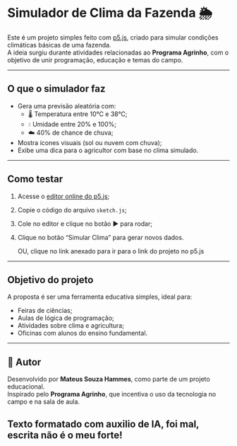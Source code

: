 # Simulador de Clima da Fazenda 🌦️

Este é um projeto simples feito com [p5.js](https://p5js.org/), criado para simular condições climáticas básicas de uma fazenda.  
A ideia surgiu durante atividades relacionadas ao **Programa Agrinho**, com o objetivo de unir programação, educação e temas do campo.

---

## O que o simulador faz

- Gera uma previsão aleatória com:
  - 🌡️ Temperatura entre 10°C e 38°C;
  - 💧 Umidade entre 20% e 100%;
  - ☁️ 40% de chance de chuva;
- Mostra ícones visuais (sol ou nuvem com chuva);
- Exibe uma dica para o agricultor com base no clima simulado.

---

## Como testar

1. Acesse o [editor online do p5.js](https://editor.p5js.org);
2. Copie o código do arquivo `sketch.js`;
3. Cole no editor e clique no botão ▶️ para rodar;
4. Clique no botão “Simular Clima” para gerar novos dados.

   OU, clique no link anexado para ir para o link do projeto no p5.js

---

## Objetivo do projeto

A proposta é ser uma ferramenta educativa simples, ideal para:
- Feiras de ciências;
- Aulas de lógica de programação;
- Atividades sobre clima e agricultura;
- Oficinas com alunos do ensino fundamental.

---

## 👤 Autor

Desenvolvido por **Mateus Souza Hammes**, como parte de um projeto educacional.  
Inspirado pelo **Programa Agrinho**, que incentiva o uso da tecnologia no campo e na sala de aula.


## Texto formatado com auxilio de IA, foi mal, escrita não é o meu forte!
